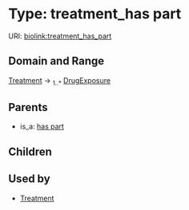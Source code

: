 
# Type: treatment_has part




URI: [biolink:treatment_has_part](https://w3id.org/biolink/vocab/treatment_has_part)


## Domain and Range

[Treatment](Treatment.md) ->  <sub>1..*</sub> [DrugExposure](DrugExposure.md)

## Parents

 *  is_a: [has part](has_part.md)

## Children


## Used by

 * [Treatment](Treatment.md)
